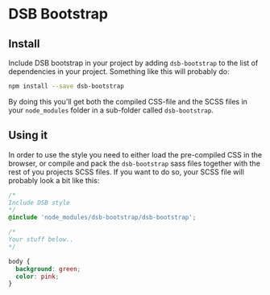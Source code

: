 # DSB Bootstrap

## Install
Include DSB bootstrap in your project by adding `dsb-bootstrap` to the list of dependencies in your project. Something like this will probably do:

```sh
npm install --save dsb-bootstrap
```

By doing this you'll get both the compiled CSS-file and the SCSS files in your `node_modules` folder in a sub-folder called `dsb-bootstrap`.

## Using it
In order to use the style you need to either load the pre-compiled CSS in the browser, or compile and pack the `dsb-bootstrap` sass files together with the rest of you projects SCSS files. If you want to do so, your SCSS file will probably look a bit like this:

```scss
/*
Include DSB style
*/
@include 'node_modules/dsb-bootstrap/dsb-bootstrap';

/*
Your stuff below..
*/

body {
  background: green;
  color: pink;
}
```
